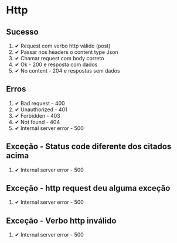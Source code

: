 # Http

## Sucesso
1. ✔ Request com verbo http válido (post)
2. ✔ Passar nos headers o content type Json
3. ✔ Chamar request com body correto
4. ✔ Ok - 200 e resposta com dados
5. ✔ No content - 204 e respostas sem dados

## Erros
1. ✔ Bad request - 400
2. ✔ Unauthorized - 401
3. ✔ Forbidden - 403
4. ✔ Not found - 404
5. ✔ Internal server error - 500

## Exceção - Status code diferente dos citados acima
1. ✔ Internal server error - 500

## Exceção - http request deu alguma exceção
1. ✔ Internal server error - 500

## Exceção - Verbo http inválido
1. ✔ Internal server error - 500